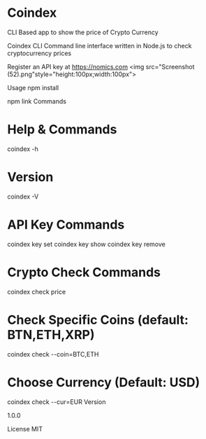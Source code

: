 # Coindex
CLI Based app to show the price of Crypto Currency

Coindex CLI
Command line interface written in Node.js to check cryptocurrency prices

Register an API key at https://nomics.com
<img src="Screenshot (52).png"style="height:100px;width:100px">

Usage
npm install

npm link
Commands
# Help & Commands
coindex -h

# Version
coindex -V

# API Key Commands
coindex key set
coindex key show
coindex key remove

# Crypto Check Commands
coindex check price

# Check Specific Coins (default: BTN,ETH,XRP)
coindex check --coin=BTC,ETH

# Choose Currency (Default: USD)
coindex check --cur=EUR
Version

1.0.0

License
MIT
